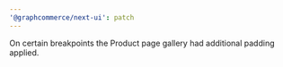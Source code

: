 ```yaml
---
'@graphcommerce/next-ui': patch
---
```


On certain breakpoints the Product page gallery had additional padding applied.
